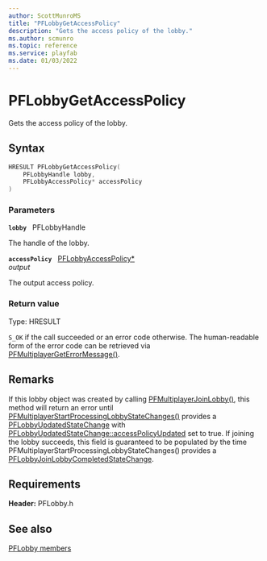 ```yaml
---
author: ScottMunroMS
title: "PFLobbyGetAccessPolicy"
description: "Gets the access policy of the lobby."
ms.author: scmunro
ms.topic: reference
ms.service: playfab
ms.date: 01/03/2022
---
```


# PFLobbyGetAccessPolicy  

Gets the access policy of the lobby.  

## Syntax  
  
```cpp
HRESULT PFLobbyGetAccessPolicy(  
    PFLobbyHandle lobby,  
    PFLobbyAccessPolicy* accessPolicy  
)  
```  
  
### Parameters  
  
**`lobby`** &nbsp; PFLobbyHandle  
  
The handle of the lobby.  
  
**`accessPolicy`** &nbsp; [PFLobbyAccessPolicy*](../enums/pflobbyaccesspolicy.md)  
*output*  
  
The output access policy.  
  
  
### Return value
Type: HRESULT
  
```S_OK``` if the call succeeded or an error code otherwise. The human-readable form of the error code can be retrieved via [PFMultiplayerGetErrorMessage()](../../pfmultiplayer/functions/pfmultiplayergeterrormessage.md).
  
## Remarks  
  
If this lobby object was created by calling [PFMultiplayerJoinLobby()](pfmultiplayerjoinlobby.md), this method will return an error until [PFMultiplayerStartProcessingLobbyStateChanges()](pfmultiplayerstartprocessinglobbystatechanges.md) provides a [PFLobbyUpdatedStateChange](../structs/pflobbyupdatedstatechange.md) with [PFLobbyUpdatedStateChange::accessPolicyUpdated](../structs/pflobbyupdatedstatechange.md) set to true. If joining the lobby succeeds, this field is guaranteed to be populated by the time PFMultiplayerStartProcessingLobbyStateChanges() provides a [PFLobbyJoinLobbyCompletedStateChange](../structs/pflobbyjoinlobbycompletedstatechange.md).
  
## Requirements  
  
**Header:** PFLobby.h
  
## See also  
[PFLobby members](../pflobby_members.md)  

  
  
